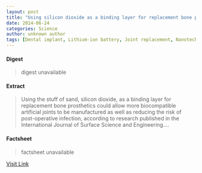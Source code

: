 ```yaml
---
layout: post
title: "Using silicon dioxide as a binding layer for replacement bone prosthetics"
date: 2014-06-24
categories: Science
author: unknown author
tags: [Dental implant, Lithium-ion battery, Joint replacement, Nanotechnology, Implant (medicine), Carbon nanotube, Titanium, Metal, Chemistry, Materials, Manufacturing, Artificial objects, Artificial materials]
---
```



#### Digest
>digest unavailable

#### Extract
>Using the stuff of sand, silicon dioxide, as a binding layer for replacement bone prosthetics could allow more biocompatible artificial joints to be manufactured as well as reducing the risk of post-operative infection, according to research published in the International Journal of Surface Science and Engineering....

#### Factsheet
>factsheet unavailable

[Visit Link](http://phys.org/news322816733.html)


